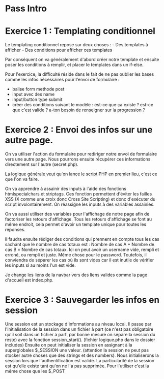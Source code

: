# Pass Intro


# Exercice 1 : Templating conditionnel

Le templating conditionnel repose sur deux choses : 
    - Des templates à afficher
    - Des conditions pour afficher ces templates

Par conséquent on va généralement d'abord créer notre template et ensuite poser les conditions à remplir, et placer le templates dans un if-else.

Pour l'exercice, la difficulté réside dans le fait de ne pas oublier les bases comme les infos nécessaires pour l'envoi de formulaire :

- balise form methode post
- input avec des name
- input/button type submit
- créer des conditions suivant le modèle : est-ce que ça existe ? est-ce que c'est valide ? a-ton besoin de renseigner sur la progression ?

# Exercice 2 : Envoi des infos sur une autre page.

On va utiliser l'action du formulaire pour rediriger notre envoi de formulaire vers une autre page.
Nous pourrons ensuite récupérer ces informations directement sur l'autre (secret.php).

La logique générale veut qu'on lance le script PHP en premier lieu, c'est ce que l'on va faire.

On va apprendre à assainir des inputs à l'aide des fonctions htmlspecialchars et striptags. Ces fonction permettent d'éviter les failles XSS (X comme une croix donc Cross Site Scripting) et donc d'exécuter du script involontairement.
On réassigne les inputs à des variables assainies.

On va aussi utiliser des variables pour l'affichage de notre page afin de factoriser les retours d'affichage. Tous les retours d'affichage se font au même endroit, cela permet d'avoir un template unique pour toutes les réponses.

Il faudra ensuite rédiger des conditions qui prennent en compte tous les cas sachant que le nombre de cas totaux est : Nombre de cas A * Nombre de cas B = Nombre de cas totaux.
Ici on peut avoir un username vide, rempli et erroné, ou rempli et juste. Même chose pour le password. 
Toutefois, il conviendra de séparer les cas où ils sont vides car il est inutile de vérifier les inputs si au moins l'un est vide.

Je change les liens de la navbar vers des liens valides comme la page d'accueil est index.php.

# Exercice 3 : Sauvegarder les infos en session

Une session est un stockage d'informations au niveau local.
Il passe par l'initialisation de la session dans un fichier à part (ce n'est pas obligatoire qu'il soit dans un fichier à part, par bonne mesure on sépare la session du reste) avec la fonction session_start(). (fichier logique.php dans le dossier includes)
Ensuite on peut initialiser la session en assignant à la superglobales $_SESSION une valeur. (attention la session ne peut pas stocker autre choses que des strings et des numbers).
Nous initialiserons la session lors que l'authentification est valide.
La particularité de la session est qu'elle existe tant qu'on ne l'a pas supprimée.
Pour l'utiliser c'est la même chose que les $_POST
